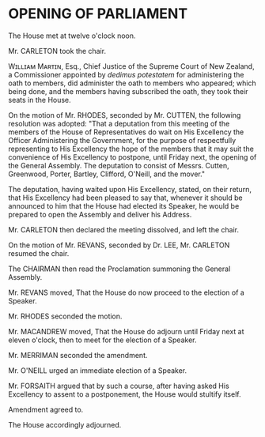 # OPENING OF PARLIAMENT

The House met at twelve o'clock noon.

Mr. CARLETON took the chair.

Wɪʟʟɪᴀᴍ Mᴀʀᴛɪɴ, Esq., Chief Justice of the Supreme Court of New Zealand, a Commissioner appointed by *dedimus potestatem* for administering the oath to members, did administer the oath to members who appeared; which being done, and the members having subscribed the oath, they took their seats in the House.

On the motion of Mr. RHODES, seconded by Mr. CUTTEN, the following resolution was adopted: "That a deputation from this meeting of the members of the House of Representatives do wait on His Excellency the Officer Administering the Government, for the purpose of respectfully representing to His Excellency the hope of the members that it may suit the convenience of His Excellency to postpone, until Friday next, the opening of the General Assembly. The deputation to consist of Messrs. Cutten, Greenwood, Porter, Bartley, Clifford, O'Neill, and the mover."

The deputation, having waited upon His Excellency, stated, on their return, that His Excellency had been pleased to say that, whenever it should be announced to him that the House had elected its Speaker, he would be prepared to open the Assembly and deliver his Address.

Mr. CARLETON then declared the meeting dissolved, and left the chair.

On the motion of Mr. REVANS, seconded by Dr. LEE, Mr. CARLETON resumed the chair.

The CHAIRMAN then read the Proclamation summoning the General Assembly.

Mr. REVANS moved, That the House do now proceed to the election of a Speaker.

Mr. RHODES seconded the motion.

Mr. MACANDREW moved, That the House do adjourn until Friday next at eleven o'clock, then to meet for the election of a Speaker.

Mr. MERRIMAN seconded the amendment.

Mr. O'NEILL urged an immediate election of a Speaker.

Mr. FORSAITH argued that by such a course, after having asked His Excellency to assent to a postponement, the House would stultify itself.

Amendment agreed to.

The House accordingly adjourned.